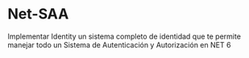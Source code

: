 # Net-SAA
Implementar Identity un sistema completo de identidad que te permite manejar todo un Sistema de Autenticación y Autorización en NET 6 

